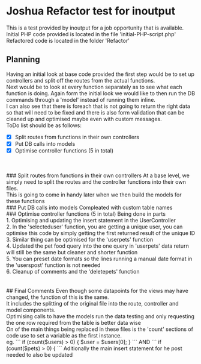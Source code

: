 # Joshua Refactor test for inoutput
This is a test provided by inoutput for a job opportunity that is available.<br/>
Initial PHP code provided is located in the file 'initial-PHP-script.php'<br/>
Refactored code is located in the folder 'Refactor'<br/>
## Planning
Having an initial look at base code provided the first step would be to set up controllers and split off the routes from the actual functions.<br/>
Next would be to look at every function separately as to see what each function is doing. Again form the initial look we would like to then run the DB commands through a 'model' instead of running them inline.<br/>
I can also see that there is foreach that is not going to return the right data so that will need to be fixed and there is also form validation that can be cleaned up and optimised maybe even with custom messages.<br/>
ToDo list should be as follows:<br/>
- [x] Split routes from functions in their own controllers
- [x] Put DB calls into models
- [x] Optimise controller functions (5 in total)
<br/>
<br/>
### Split routes from functions in their own controllers
At a base level, we simply need to split the routes and the controller functions into their own files.<br/>
This is going to come in handy later when we then build the models for these functions<br/>
### Put DB calls into models
Compleated with custom table names<br/>
### Optimise controller functions (5 in total)
Being done in parts<br/>
1. Optimising and updating the insert statement in the UserController<br/>
2. In the 'selecteduser' function, you are getting a unique user, you can optimise this code by simply getting the first returned result of the unique ID<br/>
3. Similar thing can be optimised for the 'userpets' function<br/>
4. Updated the pet food query into the one query in 'userpets' data return will still be the same but cleaner and shorter function<br/>
5. You can preset date formats so the lines running a manual date format in the 'userspost' function is not needed<br/>
6. Cleanup of comments and the 'deletepets' function<br/>
<br/>
<br/>
## Final Comments
Even though some datapoints for the views may have changed, the function of this is the same.<br/>
It includes the splitting of the original file into the route, controller and model components.<br/>
Optimising calls to have the models run the data testing and only requesting the one row required from the table is better data wise<br/>
On of the main things being replaced in these files is the 'count' sections of code use to set a variable as the first instance.<br/>
eg.
```
if (count($users) > 0) {
        $user = $users[0];
    }
```
AND
```
if (count($pets) > 0) {
```
Aditionally the main insert statement for he post needed to also be updated